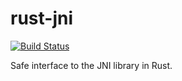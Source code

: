 # rust-jni

[![Build Status](https://travis-ci.org/Monnoroch/rust-jni.svg?branch=master)](https://travis-ci.org/Monnoroch/rust-jni)

Safe interface to the JNI library in Rust.
